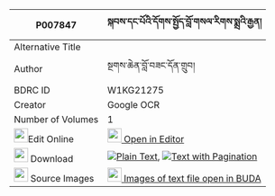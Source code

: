 |P007847|སྐབས་དང་པོའི་དོགས་སྤྱོད་བློ་གསལ་རིགས་སྨྲའི་རྒྱན། 
| --- | --- 
|Alternative Title |
|Author| སྔགས་ཆེན་བློ་བཟང་དོན་གྲུབ།
|BDRC ID | W1KG21275
|Creator | Google OCR
|Number of Volumes| 1
|<img width="25" src="https://img.icons8.com/color/25/000000/edit-property.png">Edit Online| [<img width="25" src="https://avatars.githubusercontent.com/u/45091458?s=200&v=4"> Open in Editor](http://editor.openpecha.org/P007847)
|<img width="25" src="https://img.icons8.com/fluent/48/000000/download-2.png"/>  Download | [![](https://img.icons8.com/color/20/000000/txt.png)Plain Text](https://github.com/Openpecha/P007847/releases/download/v1/kab_dangpo_i_dok_cho_losal_rik_plain_P007847.zip), [![](https://img.icons8.com/color/20/000000/txt.png)Text with Pagination](https://github.com/Openpecha/P007847/releases/download/v1/kab_dangpo_i_dok_cho_losal_rik_pages_P007847.zip)
|<img width="25" src="https://img.icons8.com/plasticine/100/000000/pictures-folder.png"/>  Source Images | [<img width="25" src="https://library.bdrc.io/icons/BUDA-small.svg"> Images of text file open in BUDA](https://library.bdrc.io/show/bdr:W1KG21275)